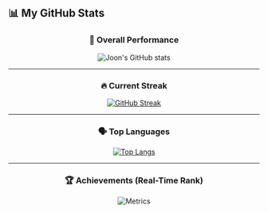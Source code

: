 ## 📊 My GitHub Stats  

<div align="center">

### 🧠 Overall Performance  
![Joon's GitHub stats](https://github-readme-stats.vercel.app/api?username=joon6390&show_icons=true&theme=radical&count_private=true&include_all_commits=true&cache_seconds=1800)

---

### 🔥 Current Streak  
[![GitHub Streak](https://streak-stats.demolab.com?user=joon6390&theme=radical&hide_border=false&border_radius=10)](https://git.io/streak-stats)

---

### 🗣️ Top Languages  
[![Top Langs](https://github-readme-stats.vercel.app/api/top-langs/?username=joon6390&layout=compact&theme=radical&count_private=true)](https://github.com/anuraghazra/github-readme-stats)

---

### 🏆 Achievements (Real-Time Rank)  
![Metrics](https://metrics.lecoq.io/joon6390?template=classic&base=header,activity,community,repositories,metadata&isocalendar=1&isocalendar.duration=full-year&languages=1&languages.limit=8&languages.sections=most-used&languages.indepth=true&achievements=1&achievements.threshold=E&achievements.display=detailed&achievements.limit=5&config.timezone=Asia%2FSeoul)

</div>
